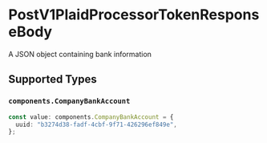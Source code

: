 # PostV1PlaidProcessorTokenResponseBody

A JSON object containing bank information


## Supported Types

### `components.CompanyBankAccount`

```typescript
const value: components.CompanyBankAccount = {
  uuid: "b3274d38-fadf-4cbf-9f71-426296ef849e",
};
```

